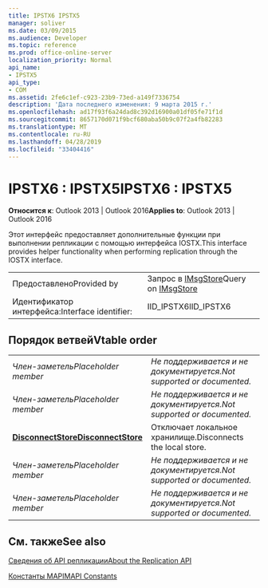 ```yaml
---
title: IPSTX6 IPSTX5
manager: soliver
ms.date: 03/09/2015
ms.audience: Developer
ms.topic: reference
ms.prod: office-online-server
localization_priority: Normal
api_name:
- IPSTX5
api_type:
- COM
ms.assetid: 2fe6c1ef-c923-23b9-73ed-a149f7336754
description: 'Дата последнего изменения: 9 марта 2015 г.'
ms.openlocfilehash: ad17f93f6a24dad8c392d16900a01df05fe71f1d
ms.sourcegitcommit: 8657170d071f9bcf680aba50b9c07f2a4fb82283
ms.translationtype: MT
ms.contentlocale: ru-RU
ms.lasthandoff: 04/28/2019
ms.locfileid: "33404416"
---
```

# <a name="ipstx6--ipstx5"></a><span data-ttu-id="b6f1d-103">IPSTX6 : IPSTX5</span><span class="sxs-lookup"><span data-stu-id="b6f1d-103">IPSTX6 : IPSTX5</span></span>

  
  
<span data-ttu-id="b6f1d-104">**Относится к**: Outlook 2013 | Outlook 2016</span><span class="sxs-lookup"><span data-stu-id="b6f1d-104">**Applies to**: Outlook 2013 | Outlook 2016</span></span> 
  
<span data-ttu-id="b6f1d-105">Этот интерфейс предоставляет дополнительные функции при выполнении репликации с помощью интерфейса IOSTX.</span><span class="sxs-lookup"><span data-stu-id="b6f1d-105">This interface provides helper functionality when performing replication through the IOSTX interface.</span></span>
  
|||
|:-----|:-----|
|<span data-ttu-id="b6f1d-106">Предоставлено</span><span class="sxs-lookup"><span data-stu-id="b6f1d-106">Provided by</span></span>  <br/> |<span data-ttu-id="b6f1d-107">Запрос в [IMsgStore](imsgstoreimapiprop.md)</span><span class="sxs-lookup"><span data-stu-id="b6f1d-107">Query on [IMsgStore](imsgstoreimapiprop.md)</span></span> <br/> |
|<span data-ttu-id="b6f1d-108">Идентификатор интерфейса:</span><span class="sxs-lookup"><span data-stu-id="b6f1d-108">Interface identifier:</span></span>  <br/> |<span data-ttu-id="b6f1d-109">IID_IPSTX6</span><span class="sxs-lookup"><span data-stu-id="b6f1d-109">IID_IPSTX6</span></span>  <br/> |
   
## <a name="vtable-order"></a><span data-ttu-id="b6f1d-110">Порядок ветвей</span><span class="sxs-lookup"><span data-stu-id="b6f1d-110">Vtable order</span></span>

|||
|:-----|:-----|
| <span data-ttu-id="b6f1d-111">*Член-заметель*</span><span class="sxs-lookup"><span data-stu-id="b6f1d-111">*Placeholder member*</span></span>  <br/> | <span data-ttu-id="b6f1d-112">*Не поддерживается и не документируется.*</span><span class="sxs-lookup"><span data-stu-id="b6f1d-112">*Not supported or documented.*</span></span>  <br/> |
| <span data-ttu-id="b6f1d-113">*Член-заметель*</span><span class="sxs-lookup"><span data-stu-id="b6f1d-113">*Placeholder member*</span></span>  <br/> | <span data-ttu-id="b6f1d-114">*Не поддерживается и не документируется.*</span><span class="sxs-lookup"><span data-stu-id="b6f1d-114">*Not supported or documented.*</span></span>  <br/> |
|<span data-ttu-id="b6f1d-115">**[DisconnectStore](ipstx6-disconnectstore.md)**</span><span class="sxs-lookup"><span data-stu-id="b6f1d-115">**[DisconnectStore](ipstx6-disconnectstore.md)**</span></span> <br/> |<span data-ttu-id="b6f1d-116">Отключает локальное хранилище.</span><span class="sxs-lookup"><span data-stu-id="b6f1d-116">Disconnects the local store.</span></span>  <br/> |
| <span data-ttu-id="b6f1d-117">*Член-заметель*</span><span class="sxs-lookup"><span data-stu-id="b6f1d-117">*Placeholder member*</span></span>  <br/> | <span data-ttu-id="b6f1d-118">*Не поддерживается и не документируется.*</span><span class="sxs-lookup"><span data-stu-id="b6f1d-118">*Not supported or documented.*</span></span>  <br/> |
| <span data-ttu-id="b6f1d-119">*Член-заметель*</span><span class="sxs-lookup"><span data-stu-id="b6f1d-119">*Placeholder member*</span></span>  <br/> | <span data-ttu-id="b6f1d-120">*Не поддерживается и не документируется.*</span><span class="sxs-lookup"><span data-stu-id="b6f1d-120">*Not supported or documented.*</span></span>  <br/> |
   
## <a name="see-also"></a><span data-ttu-id="b6f1d-121">См. также</span><span class="sxs-lookup"><span data-stu-id="b6f1d-121">See also</span></span>



[<span data-ttu-id="b6f1d-122">Сведения об API репликации</span><span class="sxs-lookup"><span data-stu-id="b6f1d-122">About the Replication API</span></span>](about-the-replication-api.md)
  
[<span data-ttu-id="b6f1d-123">Константы MAPI</span><span class="sxs-lookup"><span data-stu-id="b6f1d-123">MAPI Constants</span></span>](mapi-constants.md)

